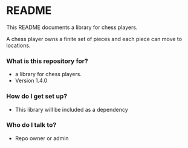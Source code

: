 # README #

This README documents a library for chess players.

A chess player owns a finite set of pieces and each piece can move to locations.

### What is this repository for? ###

* a library for chess players.
* Version 1.4.0

### How do I get set up? ###

* This library will be included as a dependency

### Who do I talk to? ###

* Repo owner or admin
